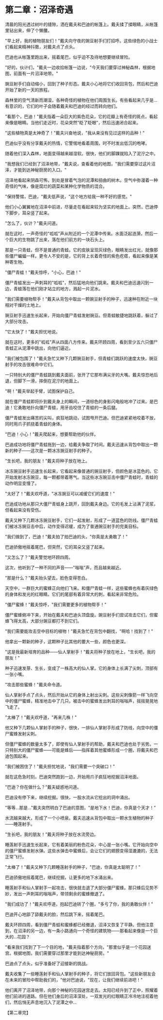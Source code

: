 # 第二章：沼泽奇遇

清晨的阳光透过树叶的缝隙，洒在戴夫和巴迪的帐篷上。戴夫揉了揉眼睛，从帐篷里钻出来，伸了个懒腰。

"早上好，我的植物朋友们！"戴夫向守夜的豌豆射手们打招呼。这些绿色的小战士们看起来精神抖擞，对戴夫点了点头。

巴迪也从帐篷里跑出来，摇着尾巴，似乎迫不及待地想要继续冒险。

"好的，伙计们，"戴夫一边收拾帐篷一边说，"今天我们要穿过神秘森林，根据地图，前面有一片沼泽地带。"

豌豆射手们自动缩小，回到了种子形态。戴夫小心地将它们收回背包，然后和巴迪开始了新的一天的旅程。

森林里的空气清新而潮湿，各种奇怪的植物在他们周围生长。有些看起来几乎是...有意识的，它们的叶子会随着戴夫和巴迪的经过而转向他们。

"看那个，巴迪！"戴夫指着一朵巨大的紫色花朵，它的花瓣上有奇怪的斑点，看起来像是眼睛。当他们走近时，花朵突然"眨了眨眼"，然后迅速闭合起来。

"这些植物真是太神奇了！"戴夫兴奋地说，"我从来没有见过这样的品种！"

巴迪似乎没有分享戴夫的热情，它警惕地看着周围，时不时发出低沉的咆哮。

随着他们深入森林，地面变得越来越湿软。很快，他们的脚踝就陷入了泥泞之中。

"我想我们已经到了沼泽地带，"戴夫说，查看着他的地图，"我们需要穿过这片沼泽，才能到达神秘厨房的入口。"

沼泽地看起来阴森可怖，到处是冒着气泡的泥潭和扭曲的树木。空气中弥漫着一种奇怪的气味，像是腐烂的蔬菜和某种化学物质的混合。

"保持警惕，巴迪，"戴夫低声说，"这个地方给我一种不好的感觉。"

他们小心翼翼地在沼泽中前进，尽量走在看起来较为坚实的地面上。突然，巴迪停下脚步，耳朵竖了起来。

"怎么了，伙计？"戴夫问道。

就在这时，一声奇怪的"呱呱"声从附近的一个泥潭中传来。水面泛起涟漪，然后一个巨大的生物跳了出来，落在他们前方的一块石头上。

那是一只青蛙，但不是普通的青蛙。它的皮肤呈现灰绿色，眼睛发出红光，就像那些僵尸蝙蝠一样。更令人不安的是，它的背上长着奇怪的紫色疙瘩，看起来像是某种寄生物。

"僵尸青蛙！"戴夫惊呼，"小心，巴迪！"

僵尸青蛙发出一声刺耳的"呱呱"，然后猛地向他们跳来。戴夫和巴迪迅速闪到一边，青蛙落在他们刚才站立的地方，溅起一片泥水。

"我们需要植物帮手！"戴夫从背包中取出一颗豌豆射手的种子，迅速种在附近一块相对干燥的土地上。

豌豆射手迅速生长起来，开始向僵尸青蛙发射豌豆。但青蛙敏捷地跳跃着，躲过了大部分攻击。

"它太快了！"戴夫担忧地说。

就在这时，更多的"呱呱"声从四面八方传来。戴夫环顾四周，看到至少五六只僵尸青蛙正从泥潭中跳出，向他们逼近。

"我们被包围了！"戴夫急忙又种下几颗豌豆射手，但青蛙们跳跃的速度太快，豌豆射手的攻击很难命中它们。

一只特别大的僵尸青蛙跳到戴夫面前，张开了它那布满尖牙的大嘴。戴夫惊恐地后退，但脚下一滑，摔倒在泥泞的地面上。

"啊！"戴夫举起手臂，试图保护自己。

就在僵尸青蛙即将扑到戴夫身上的瞬间，一道棕色的身影闪电般地冲了过来。是巴迪！它勇敢地扑向僵尸青蛙，用牙齿咬住了青蛙的一条后腿。

僵尸青蛙发出痛苦的尖叫，疯狂地跳动，试图甩开巴迪。但巴迪紧紧地咬着不放，同时用爪子抓挠着青蛙的身体。

"巴迪！小心！"戴夫爬起来，想要帮助他的伙伴。

巴迪成功地将僵尸青蛙拖到一边，给戴夫争取了时间。戴夫迅速从背包中取出一颗新的种子——这次是一颗冰冻豌豆射手的种子。

"生长吧，我的朋友！"戴夫将种子放在地上。

冰冻豌豆射手迅速生长起来，它看起来像普通的豌豆射手，但颜色是冰蓝色的。它开始发射冰冻豌豆，每一颗都带着寒气。当这些冰冻豌豆击中僵尸青蛙时，青蛙的动作明显变慢了。

"太好了！"戴夫欢呼道，"冰冻豌豆可以减缓它们的速度！"

巴迪成功地从那只大僵尸青蛙身上跳开，回到戴夫身边。它的毛发上沾满了泥浆，但看起来没有受伤。

戴夫又种下几颗冰冻豌豆射手，它们一起发射，形成了一道蓝色的防线。僵尸青蛙们被冰冻豌豆击中后，动作变得迟缓，成为了普通豌豆射手的完美目标。

"我们做到了，巴迪！"戴夫拍了拍巴迪的头，"你真是太勇敢了！"

巴迪骄傲地摇着尾巴，但突然，它的耳朵又竖了起来。

"又怎么了？"戴夫警觉地环顾四周。

这次，他听到了一种不同的声音——"嗡嗡"声，而且越来越近。

"那是什么？"戴夫抬头望去，脸色变得苍白。

天空中，一群巨大的蜜蜂正向他们飞来。和僵尸青蛙一样，这些蜜蜂也有着灰绿色的身体和发光的红眼睛。它们的尾部有着异常大的刺，看起来非常危险。

"僵尸蜜蜂！"戴夫惊呼，"我们需要更多的植物帮手！"

僵尸蜜蜂俯冲下来，开始在戴夫和巴迪头顶盘旋。豌豆射手们尝试攻击它们，但蜜蜂飞得太高，大部分豌豆都打不到它们。

"我们需要能攻击空中目标的植物！"戴夫急忙在背包中翻找，"啊哈！找到了！"

他拿出一颗新的种子，这颗种子比其他的要大一些，颜色也更深。

"这是我最新培育的品种——仙人掌射手！"戴夫将种子放在地上，"生长吧，我的朋友！"

种子迅速发芽、生长，变成了一株高大的仙人掌。它的身体上长满了尖刺，顶部有一张小嘴。

"攻击那些蜜蜂！"戴夫命令道。

仙人掌射手点了点头，然后开始从它的身体上射出尖刺。这些尖刺像箭一样飞向空中的僵尸蜜蜂，精准地击中了几只。被击中的蜜蜂发出刺耳的嗡嗡声，摇摇晃晃地飞走了。

"太棒了！"戴夫欢呼道，"再来几株！"

他又种下几颗仙人掌射手的种子，很快，一排仙人掌射手形成了防线，向空中的僵尸蜜蜂发射尖刺。

但僵尸蜜蜂的数量太多了，即使有仙人掌射手的帮助，戴夫和巴迪也处于劣势。一只特别大的僵尸蜜蜂——可能是蜂后——指挥着其他蜜蜂形成一个圈，将戴夫和巴迪包围起来。

"我们被困住了！"戴夫担忧地说，"我们需要一个突破口！"

就在这危急时刻，巴迪突然跑到一边，开始用爪子疯狂地挖掘沼泽地面。

"巴迪？你在做什么？"戴夫疑惑地问道。

巴迪没有停下来，继续挖掘。很快，一股水流从它挖出的洞中涌出。

"等等...那是..."戴夫突然明白了巴迪的意图，"是地下水！巴迪，你真是个天才！"

水流越来越大，形成了一个小喷泉。戴夫迅速从背包中取出一颗水生植物的种子——睡莲射手。

"生长吧，我的朋友！"戴夫将种子放在水流旁边。

睡莲射手迅速生长起来，它有着美丽的粉色花朵，中心是一张小嘴。它开始向空中的僵尸蜜蜂发射水弹。这些水弹击中蜜蜂后，会让它们的翅膀变得湿漉漉的，无法正常飞行。

"太棒了！"戴夫又种下几颗睡莲射手的种子，"巴迪，你真是太聪明了！"

巴迪骄傲地摇着尾巴，继续挖掘，让更多的地下水涌出来。

睡莲射手和仙人掌射手一起攻击，很快就击退了大部分僵尸蜜蜂。那只蜂后见势不妙，发出一声刺耳的嗡嗡声，带领剩余的蜜蜂撤退了。

"我们成功了！"戴夫欢呼道，抱起巴迪转了个圈，"多亏了你，我的勇敢伙伴！"

巴迪开心地舔了舔戴夫的脸，然后跳下来，摇着尾巴。

戴夫环顾四周，看到僵尸青蛙和蜜蜂都已经撤退，沼泽又恢复了平静。但他注意到，在沼泽的另一边，有一条小路通向一个奇怪的建筑物——那看起来像是一个巨大的...花园？

"看来我们找到了下一个目的地，"戴夫指着那个方向，"那里似乎是一个花园迷宫。根据地图，我们需要穿过那里才能到达神秘厨房。"

巴迪点了点头，似乎准备好了迎接新的挑战。

戴夫收集了一些睡莲射手和仙人掌射手的种子，将它们放回背包。"这些新朋友会在未来的冒险中帮助我们的，"他对巴迪说，"现在，让我们继续前进吧！"

他们离开了沼泽地带，向那个神秘的花园迷宫走去。太阳已经升到了正中，照耀着他们前进的道路。但在他们身后的沼泽深处，一双发光的红眼睛正冷冷地注视着他们，然后悄无声息地沉入了泥潭之中...

【第二章完】